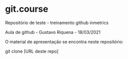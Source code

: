 # git.course
Repositório de teste - treinamento github inmetrics

Aula de github - Gustavo Riquena - 18/03/2021

O material de apresentação se encontra neste repositório:

git clone [URL deste repo]
